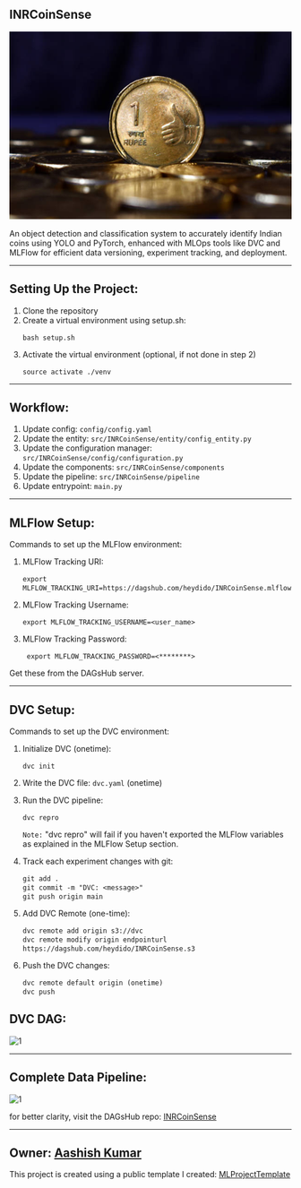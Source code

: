 ## INRCoinSense
![1](static/assets/img/project_image.png)

An object detection and classification system to accurately identify Indian coins using YOLO and PyTorch, 
enhanced with MLOps tools like DVC and MLFlow for efficient data versioning, experiment tracking, and deployment.

------------------------------------------------------------------------------------------------------------------------
## Setting Up the Project:
1. Clone the repository
2. Create a virtual environment using setup.sh:
    ```
    bash setup.sh 
    ```
3. Activate the virtual environment (optional, if not done in step 2)
    ```
    source activate ./venv
    ``` 
------------------------------------------------------------------------------------------------------------------------

## Workflow:
1. Update config: `config/config.yaml`
2. Update the entity: `src/INRCoinSense/entity/config_entity.py`
3. Update the configuration manager: `src/INRCoinSense/config/configuration.py`
4. Update the components: `src/INRCoinSense/components`
5. Update the pipeline: `src/INRCoinSense/pipeline`
6. Update entrypoint: `main.py`

------------------------------------------------------------------------------------------------------------------------

## MLFlow Setup:
Commands to set up the MLFlow environment:
1. MLFlow Tracking URI:
   ```
   export MLFLOW_TRACKING_URI=https://dagshub.com/heydido/INRCoinSense.mlflow
   ```
2. MLFlow Tracking Username:
   ```
   export MLFLOW_TRACKING_USERNAME=<user_name>
   ```
3. MLFlow Tracking Password:
   ```
    export MLFLOW_TRACKING_PASSWORD=<********>
    ```
Get these from the DAGsHub server.

------------------------------------------------------------------------------------------------------------------------

## DVC Setup:
Commands to set up the DVC environment:

1. Initialize DVC (onetime):
   ```
   dvc init
   ```
2. Write the DVC file: `dvc.yaml` (onetime)

3. Run the DVC pipeline:
   ```
   dvc repro
   ```
   `Note:` "dvc repro" will fail if you haven't exported the MLFlow variables as explained in the MLFlow Setup section. 

4. Track each experiment changes with git:
    ```
    git add .
    git commit -m "DVC: <message>"
    git push origin main
    ```
5. Add DVC Remote (one-time):
    ```
    dvc remote add origin s3://dvc
    dvc remote modify origin endpointurl https://dagshub.com/heydido/INRCoinSense.s3
    ```
6. Push the DVC changes:
    ```
    dvc remote default origin (onetime)
    dvc push
    ```
   
## DVC DAG:
![1](static/assets/img/dvc_dag.png)

------------------------------------------------------------------------------------------------------------------------

## Complete Data Pipeline:
![1](static/assets/img/data_pipeline.png)

for better clarity, visit the DAGsHub repo: [INRCoinSense](https://dagshub.com/heydido/INRCoinSense)

------------------------------------------------------------------------------------------------------------------------
Owner: [Aashish Kumar](https://www.linktr.ee/heydido)
------------------------------------------------------------------------------------------------------------------------

This project is created using a public template I created: [MLProjectTemplate](https://github.com/heydido/MLProjectTemplate)